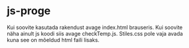 # js-proge

Kui soovite kasutada rakendust avage index.html brauseris.
Kui soovite näha ainult js koodi siis avage checkTemp.js.
Stiles.css pole vaja avada kuna see on mõeldud html faili lisaks.
